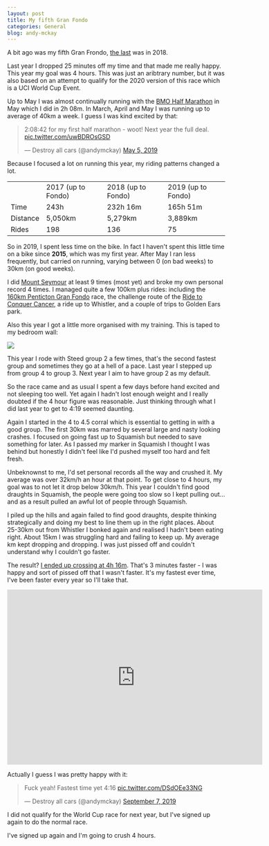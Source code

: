 ```yaml
---
layout: post
title: My fifth Gran Fondo
categories: General
blog: andy-mckay
---
```


A bit ago was my fifth Gran Frondo, <a href="https://mckay.pub/2018-09-09-fourth-fondo/">the last</a> was in 2018.

Last year I dropped 25 minutes off my time and that made me really happy. This year my goal was 4 hours. This was just an aribtrary number, but it was also based on an attempt to qualify for the 2020 version of this race which is a UCI World Cup Event.

Up to May I was almost continually running with the <a href="https://www.strava.com/activities/2344462557/overview">BMO Half Marathon</a> in May which I did in 2h 08m. In March, April and May I was running up to average of 40km a week.  I guess I was kind excited by that:

<blockquote class="twitter-tweet"><p lang="en" dir="ltr">2:08:42 for my first half marathon - woot! Next year the full deal. <a href="https://t.co/uwBDROsGSD">pic.twitter.com/uwBDROsGSD</a></p>&mdash; Destroy all cars (@andymckay) <a href="https://twitter.com/andymckay/status/1125131691234811904?ref_src=twsrc%5Etfw">May 5, 2019</a></blockquote> <script async src="https://platform.twitter.com/widgets.js" charset="utf-8"></script> 

Because I focused a lot on running this year, my riding patterns changed a lot.

<table>
<tr>
<td></td>
<td>2017 (up to Fondo)</td>
<td>2018 (up to Fondo)</td>
<td>2019 (up to Fondo)</td>
</tr>
<tr>
<td>Time</td>
<td>243h</td>
<td>232h 16m</td>
<td>165h 51m</td>
</tr>
<tr>
<td>Distance</td>
<td>5,050km</td>
<td>5,279km</td>
<td>3,889km</td>
</tr>
<tr>
<td>Rides</td>
<td>198</td>
<td>136</td>
<td>75</td>
</tr>
</table>

So in 2019, I spent less time on the bike. In fact I haven't spent this little time on a bike since **2015**, which was my first year. After May I ran less frequently, but carried on running, varying between 0 (on bad weeks) to 30km (on good weeks).

I did <a href="http://mckay.pub/2018-05-27-mt-seymour/">Mount Seymour</a> at least 9 times (most yet) and broke my own personal record 4 times. I managed quite a few 100km plus rides: including the <a href="https://www.strava.com/activities/2532536358">160km Penticton Gran Fondo</a> race, the challenge route of the <a href="https://www.strava.com/activities/2648420747">Ride to Conquer Cancer</a>, a ride up to Whistler, and a couple of trips to Golden Ears park. 

Also this year I got a little more organised with my training. This is taped to my bedroom wall:

<img src="http://mckay.pub/files/ED57AcSVUAEa5VC.jpg">

This year I rode with Steed group 2 a few times, that's the second fastest group and sometimes they go at a hell of a pace. Last year I stepped up from group 4 to group 3. Next year I aim to have group 2 as my default.

So the race came and as usual I spent a few days before hand excited and not sleeping too well. Yet again I hadn't lost enough weight and I really doubted if the 4 hour figure was reasonable. Just thinking through what I did last year to get to 4:19 seemed daunting.

Again I started in the 4 to 4.5 corral which is essential to getting in with a good group. The first 30km was marred by several large and nasty looking crashes. I focused on going fast up to Squamish but needed to save something for later. As I passed my marker in Squamish I thought I was behind but honestly I didn't feel like I'd pushed myself too hard and felt fresh.

Unbeknownst to me, I'd set personal records all the way and crushed it. My average was over 32km/h an hour at that point. To get close to 4 hours, my goal was to not let it drop below 30km/h. This year I couldn't find good draughts in Squamish, the people were going too slow so I kept pulling out... and as a result pulled an awful lot of people through Squamish.

I piled up the hills and again failed to find good draughts, despite thinking strategically and doing my best to line them up in the right places. About 25-30km out from Whistler I bonked again and realised I hadn't been eating right. About 15km I was struggling hard and failing to keep up. My average km kept dropping and dropping. I was just pissed off and couldn't understand why I couldn't go faster.

The result? <a href="https://www.strava.com/activities/2688389229">I ended up crossing at 4h 16m</a>. That's 3 minutes faster - I was happy and sort of pissed off that I wasn't faster. It's my fastest ever time, I've been faster every year so I'll take that. 

<iframe height='405' width='590' frameborder='0' allowtransparency='true' scrolling='no' src='https://www.strava.com/activities/2688389229/embed/a40d29d1cc807aa0cb7d36fb4cb6830e9eca7f4c'></iframe>

Actually I guess I was pretty happy with it:

<blockquote class="twitter-tweet"><p lang="en" dir="ltr">Fuck yeah! Fastest time yet 4:16 <a href="https://t.co/DSdOEe33NG">pic.twitter.com/DSdOEe33NG</a></p>&mdash; Destroy all cars (@andymckay) <a href="https://twitter.com/andymckay/status/1170415223066386432?ref_src=twsrc%5Etfw">September 7, 2019</a></blockquote> <script async src="https://platform.twitter.com/widgets.js" charset="utf-8"></script> 

I did not qualify for the World Cup race for next year, but I've signed up again to do the normal race.

I've signed up again and I'm going to crush 4 hours.
